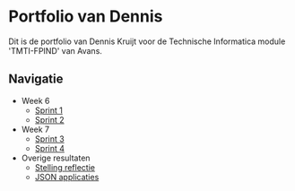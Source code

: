 # Portfolio van Dennis

Dit is de portfolio van Dennis Kruijt voor de Technische Informatica module 'TMTI-FPIND' van Avans.

## Navigatie
- Week 6
  - [Sprint 1](week6/sprint1.md)
  - [Sprint 2](week6/sprint2.md)
- Week 7
  - [Sprint 3](week7/sprint3.md)
  - [Sprint 4](week7/sprint4.md)
- Overige resultaten
  - [Stelling reflectie](overig/stelling-reflectie.md)
  - [JSON applicaties](overig/json-applicaties.md)